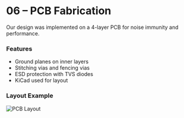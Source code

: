 # 06 – PCB Fabrication

Our design was implemented on a 4-layer PCB for noise immunity and performance.

### Features

- Ground planes on inner layers
- Stitching vias and fencing vias
- ESD protection with TVS diodes
- KiCad used for layout

### Layout Example

![PCB Layout](../images/pcb_layout.png)
